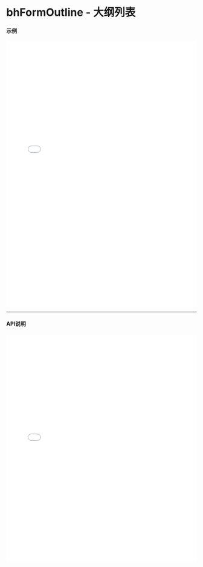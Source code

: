 # bhFormOutline - 大纲列表

#### 示例

<iframe width="100%" height="700" src="//jsrun.net/x4pKp/embedded/all/light/" allowfullscreen="allowfullscreen" frameborder="0"></iframe>

*****
#### API说明

<iframe width="100%" height="600" src="../docs/1.0/module-bhFormOutline.html" frameborder="0" id="innerFrame"></iframe>
